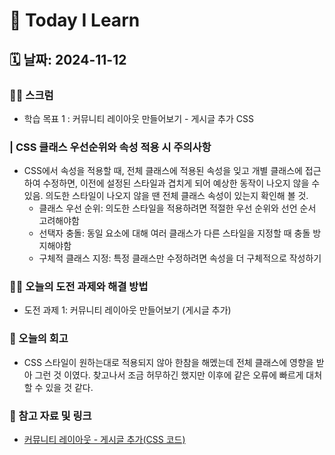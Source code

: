 # 📝 Today I Learn  

## 🗓️ 날짜: 2024-11-12  

### 🙏🏻 스크럼
- 학습 목표 1 : 커뮤니티 레이아웃 만들어보기 - 게시글 추가 CSS  


### <CSS>
### | CSS 클래스 우선순위와 속성 적용 시 주의사항
- CSS에서 속성을 적용할 때, 전체 클래스에 적용된 속성을 잊고 개별 클래스에 접근하여 수정하면, 이전에 설정된 스타일과 겹치게 되어 예상한 동작이 나오지 않을 수 있음. 
의도한 스타일이 나오지 않을 땐 전체 클래스 속성이 있는지 확인해 볼 것.   
    - 클래스 우선 순위: 의도한 스타일을 적용하려면 적절한 우선 순위와 선언 순서 고려해야함
    - 선택자 충돌: 동일 요소에 대해 여러 클래스가 다른 스타일을 지정할 때 충돌 방지해야함
    - 구체적 클래스 지정: 특정 클래스만 수정하려면 속성을 더 구체적으로 작성하기  
  

### ✊🏻 오늘의 도전 과제와 해결 방법
- 도전 과제 1: 커뮤니티 레이아웃 만들어보기 (게시글 추가)  
   

### 💭 오늘의 회고
- CSS 스타일이 원하는대로 적용되지 않아 한참을 해멨는데 전체 클래스에 영향을 받아 그런 것 이였다. 찾고나서 조금 허무하긴 했지만 이후에 같은 오류에 빠르게 대처할 수 있을 것 같다.  
  

### 🔗 참고 자료 및 링크
- [커뮤니티 레이아웃 - 게시글 추가(CSS 코드)](https://github.com/100-hours-a-week/2-rachel-kim-community-fe/blob/main/css/make-post.css)

